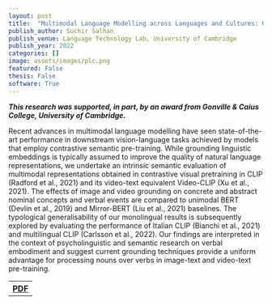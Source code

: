 ```yaml
---
layout: post
title:  "Multimodal Language Modelling across Languages and Cultures: Grounding Strategies for Concepts and Events"
publish_author: Suchir Salhan
publish_venue: Language Technology Lab, University of Cambridge
publish_year: 2022
categories: []
image: assets/images/plc.png
featured: False
thesis: False
software: True
---
```


<b><i>This research was supported, in part, by an award from Gonville & Caius College, University of Cambridge.</i></b>

Recent advances in multimodal language modelling have seen state-of-the-art performance in downstream vision-language tasks achieved by models that employ contrastive semantic pre-training. While grounding linguistic embeddings is typically assumed to improve the quality of natural language representations, we undertake an intrinsic semantic evaluation of multimodal representations obtained in contrastive visual pretraining in CLIP (Radford et al., 2021) and its video-text equivalent Video-CLIP (Xu et al., 2021). The effects of image and video grounding on concrete and abstract nominal concepts and verbal events are compared to unimodal BERT (Devlin et al., 2019) and Mirror-BERT (Liu et al., 2021) baselines. The typological generalisability of our monolingual results is subsequently explored by evaluating the performance of Italian CLIP (Bianchi et al., 2021) and multilingual CLIP (Carlsson et al., 2022). Our findings are interpreted in the context of psycholinguistic and semantic research on verbal embodiment and suggest current grounding techniques provide a uniform advantage for processing nouns over verbs in image-text and video-text pre-training.


<table style="width:80%">
  <tr>
    <th><a href="{{site.baseurl}}/assets/papers/CollierLiu.pdf" class="btn btn-dark text-white px-5 btn-lg">PDF</a></th>
  </tr>
</table>
